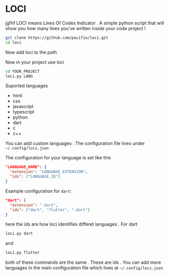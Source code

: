 # LOCI
jgfhf
LOCI means Lines Of Codes Indicator . A simple python script that will show you how many lines you've written inside your code project !

```bash
git clone https://github.com/pacifio/loci.git
cd loci
```
Now add loci to the path

Now in your project use loci
```bash
cd YOUR_PROJECT
loci.py LANG
```

Suported languages

* html
* css
* javascript
* typescript
* python
* dart
* c
* c++

You can add custom languages . The configuration file lives under ```~/.config/loci.json```

The configuration for your language is set like this

```json
"LANGUAGE_NAME": {
  "extension": "LANGUAGE_EXTENSION",
  "ids": ["LANGUAGE_ID"]
}
```

Example configuration for ```dart```:
```json
"dart": {
  "extension": ".dart",
  "ids": ["dart", "flutter", ".dart"]
}
```

here the ids are how loci identifies differet languages . For dart

```bash
loci.py dart
```
and
```bash
loci.py flutter
```

both of these commands are the same . These are ids . You can add more languages in the main configuration file which lives at ```~/.config/loci.json```

